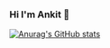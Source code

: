 ### Hi I'm Ankit 👋

[![Anurag's GitHub stats](https://github-readme-stats.vercel.app/api?username=ankittkamal&show_icons=true)](https://github.com/ankittkamal/github-readme-stats&show_icons=true)
